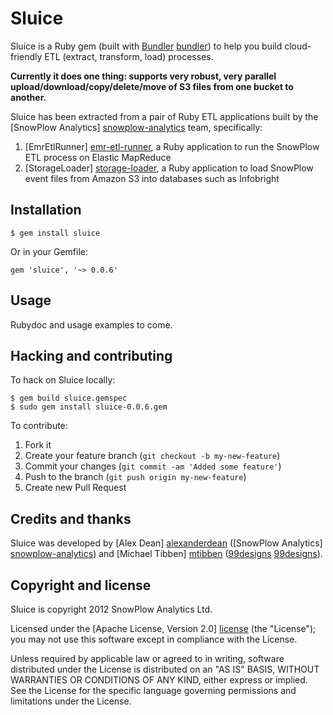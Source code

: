 # Sluice

Sluice is a Ruby gem (built with [Bundler] [bundler]) to help you build cloud-friendly ETL (extract, transform, load) processes.

**Currently it does one thing: supports very robust, very parallel upload/download/copy/delete/move of S3 files from one bucket to another.**

Sluice has been extracted from a pair of Ruby ETL applications built by the [SnowPlow Analytics] [snowplow-analytics] team, specifically:

1. [EmrEtlRunner] [emr-etl-runner], a Ruby application to run the SnowPlow ETL process on Elastic MapReduce
2. [StorageLoader] [storage-loader], a Ruby application to load SnowPlow event files from Amazon S3 into databases such as Infobright

## Installation 

    $ gem install sluice

Or in your Gemfile:

    gem 'sluice', '~> 0.0.6'

## Usage

Rubydoc and usage examples to come.

## Hacking and contributing

To hack on Sluice locally:

    $ gem build sluice.gemspec
    $ sudo gem install sluice-0.0.6.gem

To contribute:

1. Fork it
2. Create your feature branch (`git checkout -b my-new-feature`)
3. Commit your changes (`git commit -am 'Added some feature'`)
4. Push to the branch (`git push origin my-new-feature`)
5. Create new Pull Request

## Credits and thanks

Sluice was developed by [Alex Dean] [alexanderdean] ([SnowPlow Analytics] [snowplow-analytics]) and [Michael Tibben] [mtibben] ([99designs] [99designs]).

## Copyright and license

Sluice is copyright 2012 SnowPlow Analytics Ltd.

Licensed under the [Apache License, Version 2.0] [license] (the "License");
you may not use this software except in compliance with the License.

Unless required by applicable law or agreed to in writing, software
distributed under the License is distributed on an "AS IS" BASIS,
WITHOUT WARRANTIES OR CONDITIONS OF ANY KIND, either express or implied.
See the License for the specific language governing permissions and
limitations under the License.

[bundler]: http://gembundler.com/

[snowplow-analytics]: http://snowplowanalytics.com
[alexanderdean]: https://github.com/alexanderdean
[mtibben]: https://github.com/mtibben
[99designs]: http://99designs.com

[emr-etl-runner]: https://github.com/snowplow/snowplow/tree/master/3-etl/emr-etl-runner
[storage-loader]: https://github.com/snowplow/snowplow/tree/master/4-storage/storage-loader

[license]: http://www.apache.org/licenses/LICENSE-2.0
